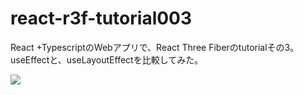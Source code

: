 # react-r3f-tutorial003
React +TypescriptのWebアプリで、React Three Fiberのtutorialその3。 <br />
useEffectと、useLayoutEffectを比較してみた。<br />

![](https://storage.googleapis.com/zenn-user-upload/774f35626fad-20231222.png)

